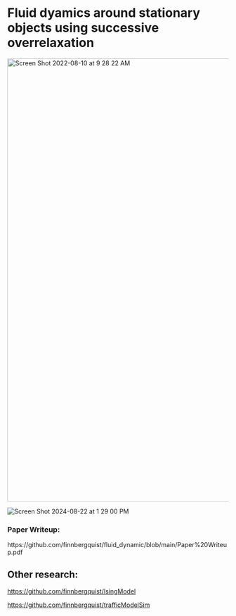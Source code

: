 # Fluid dyamics around stationary objects using successive overrelaxation 

<img width="1009" alt="Screen Shot 2022-08-10 at 9 28 22 AM" src="https://user-images.githubusercontent.com/61434761/183963478-daabc2bf-c601-4095-bfc0-bb759100e86c.png">

![Screen Shot 2024-08-22 at 1 29 00 PM](https://github.com/user-attachments/assets/02025088-3fdb-436a-9467-5779e413d53e)


<h3> Paper Writeup: </h3>
<url> https://github.com/finnbergquist/fluid_dynamic/blob/main/Paper%20Writeup.pdf </url>

<h2> Other research: </h2>

<url> https://github.com/finnbergquist/IsingModel </url>

<url> https://github.com/finnbergquist/trafficModelSim </url>
